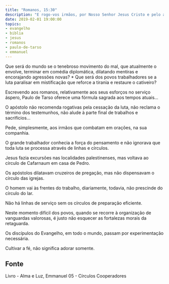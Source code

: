 ```yaml
---
title: "Romanos, 15:30"
description: "E rogo-vos irmãos, por Nosso Senhor Jesus Cristo e pelo amor do Espírito, que combatais comigo nas vossas orações por mim a Deus." - Paulo
date: 2019-02-01 19:00:00
topics: 
- evangelho
- biblia
- jesus
- romanos
- paulo-de-tarso
- emmanuel
---
```


Que será do mundo se o tenebroso movimento do mal, que atualmente o envolve,
terminar em comédia diplomática, dilatando mentiras e encorajando agressões
novas? * Que será dos povos trabalhadores se a luta paralisar em mistificação
que reforce a tirania e restaure o cativeiro?

Escrevendo aos romanos, relativamente aos seus esforços no serviço áspero, Paulo
de Tarso oferece uma fórmula sagrada aos tempos atuais...

O apóstolo não recomenda rogativas pela cessação da luta, não reclama o término
dos testemunhos, não alude à parte final de trabalhos e sacrifícios...

Pede, simplesmente, aos irmãos que combatam em orações, na sua companhia.

O grande trabalhador conhecia a força do pensamento e não ignorava que toda luta
se processa através de linhas e círculos.

Jesus fazia excursões nas localidades palestinenses, mas voltava ao círculo de
Cafarnaum em casa de Pedro.

Os apóstolos dilatavam cruzeiros de pregação, mas não dispensavam o círculo das
igrejas.

O homem vai às frentes do trabalho, diariamente, todavia, não prescinde do
círculo do lar.

Não há linhas de serviço sem os círculos de preparação eficiente.

Neste momento difícil dos povos, quando se recorre à organização de vanguardas
valorosas, é justo não esquecer as fortalezas morais da retaguarda.

Os discípulos do Evangelho, em todo o mundo, passam por experimentação
necessária.

Cultivar a fé, não significa adorar somente.

## Fonte
Livro - Alma e Luz, Emmanuel
05 - Círculos Cooperadores
